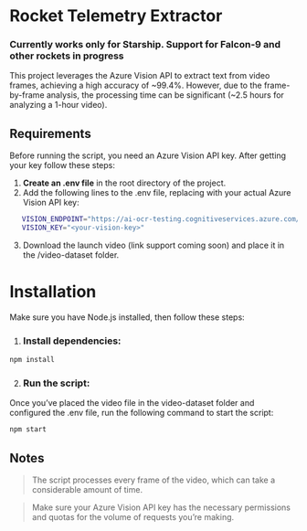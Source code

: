 # Rocket Telemetry Extractor

### Currently works only for Starship. Support for Falcon-9 and other rockets in progress

This project leverages the Azure Vision API to extract text from video frames, achieving a high accuracy of ~99.4%. However, due to the frame-by-frame analysis, the processing time can be significant (~2.5 hours for analyzing a 1-hour video).

## Requirements

Before running the script, you need an Azure Vision API key. After getting your key follow these steps:

1. **Create an .env file** in the root directory of the project.
2. Add the following lines to the .env file, replacing <your-vision-key> with your actual Azure Vision API key:

```bash
   VISION_ENDPOINT="https://ai-ocr-testing.cognitiveservices.azure.com/"
   VISION_KEY="<your-vision-key>"
```

3. Download the launch video (link support coming soon) and place it in the /video-dataset folder.

# Installation
Make sure you have Node.js installed, then follow these steps:

1. ### Install dependencies:

```bash
npm install
```

2. ### Run the script:
Once you’ve placed the video file in the video-dataset folder and configured the .env file, run the following command to start the script:

```bash
npm start
```

## Notes
> The script processes every frame of the video, which can take a considerable amount of time.

> Make sure your Azure Vision API key has the necessary permissions and quotas for the volume of requests you’re making.